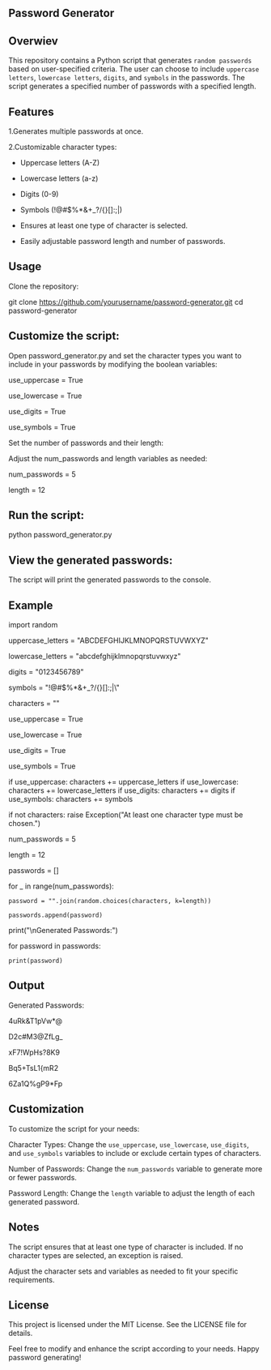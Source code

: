 Password Generator
-------------------------------

Overwiev
--------------------------------
This repository contains a Python script that generates `random passwords` based on user-specified criteria. The user can choose to include `uppercase letters`, `lowercase letters`, `digits`, and `symbols` in the passwords. The script generates a specified number of passwords with a specified length.

Features
------------------------------------
1.Generates multiple passwords at once.

2.Customizable character types:

* Uppercase letters (A-Z)

* Lowercase letters (a-z)

* Digits (0-9)

* Symbols (!@#$%*&+_?/{}[]:;|\)

* Ensures at least one type of character is selected.

* Easily adjustable password length and number of passwords.

Usage
---------------------------
Clone the repository:

git clone https://github.com/yourusername/password-generator.git
cd password-generator


Customize the script:
----------------------------------

Open password_generator.py and set the character types you want to include in your passwords by modifying the boolean variables:

use_uppercase = True

use_lowercase = True

use_digits = True

use_symbols = True


Set the number of passwords and their length:

Adjust the num_passwords and length variables as needed:

num_passwords = 5

length = 12

Run the script:
-------------------------------
python password_generator.py

View the generated passwords:
-----------------------------
The script will print the generated passwords to the console.

Example
-------------------------------------
import random

uppercase_letters = "ABCDEFGHIJKLMNOPQRSTUVWXYZ"

lowercase_letters = "abcdefghijklmnopqrstuvwxyz"

digits = "0123456789"

symbols = "!@#$%*&+_?/{}[]:;|\\"

characters = ""

use_uppercase = True

use_lowercase = True

use_digits = True

use_symbols = True

if use_uppercase:
    characters += uppercase_letters
if use_lowercase:
    characters += lowercase_letters
if use_digits:
    characters += digits
if use_symbols:
    characters += symbols

if not characters:
    raise Exception("At least one character type must be chosen.")

num_passwords = 5

length = 12

passwords = []

for _ in range(num_passwords):

    password = "".join(random.choices(characters, k=length))
    
    passwords.append(password)

print("\nGenerated Passwords:")

for password in passwords:

    print(password)
    
Output
--------------------
Generated Passwords:

4uRk&T1pVw*@

D2c#M3@ZfLg_

xF7!WpHs?8K9

Bq5+TsL1{mR2

6Za1Q%gP9*Fp

Customization
-------------------------------
To customize the script for your needs:

Character Types: Change the `use_uppercase`,    `use_lowercase`, `use_digits`, and `use_symbols` variables to include or exclude certain types of characters.

Number of Passwords: Change the `num_passwords` variable to generate more or fewer passwords.

Password Length: Change the `length` variable to adjust the length of each generated password.

Notes
----------------------------------
The script ensures that at least one type of character is included. If no character types are selected, an exception is raised.

Adjust the character sets and variables as needed to fit your specific requirements.

License
-------------------------------
This project is licensed under the MIT License. See the LICENSE file for details.

Feel free to modify and enhance the script according to your needs. Happy password generating!

